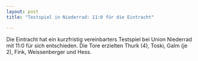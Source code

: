```yaml
---
layout: post
title: "Testspiel in Niederrad: 11:0 für die Eintracht"

---
```


Die Eintracht hat ein kurzfristig vereinbarters Testspiel bei Union Niederrad mit 11:0 für sich entschieden. Die Tore erzielten Thurk (4), Toski, Galm (je 2), Fink, Weissenberger und Hess.


